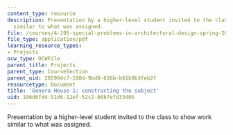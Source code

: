```yaml
---
content_type: resource
description: Presentation by a higher-level student invited to the class to show work
  similar to what was assigned.
file: /courses/4-195-special-problems-in-architectural-design-spring-2005/106d6fd451d612ef52c266b7efd33405_1austin.pdf
file_type: application/pdf
learning_resource_types:
- Projects
ocw_type: OCWFile
parent_title: Projects
parent_type: CourseSection
parent_uid: 205994c7-198d-9bd8-636b-b61b9b3feb2f
resourcetype: Document
title: 'Genera House 1: constructing the subject'
uid: 106d6fd4-51d6-12ef-52c2-66b7efd33405
---
```

Presentation by a higher-level student invited to the class to show work similar to what was assigned.

